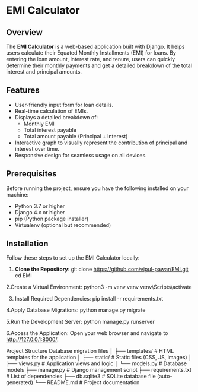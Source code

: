 # EMI Calculator

## Overview

The **EMI Calculator** is a web-based application built with Django. It helps users calculate their Equated Monthly Installments (EMI) for loans. By entering the loan amount, interest rate, and tenure, users can quickly determine their monthly payments and get a detailed breakdown of the total interest and principal amounts.

## Features

- User-friendly input form for loan details.
- Real-time calculation of EMIs.
- Displays a detailed breakdown of:
  - Monthly EMI
  - Total interest payable
  - Total amount payable (Principal + Interest)
- Interactive graph to visually represent the contribution of principal and interest over time.
- Responsive design for seamless usage on all devices.

## Prerequisites

Before running the project, ensure you have the following installed on your machine:

- Python 3.7 or higher
- Django 4.x or higher
- pip (Python package installer)
- Virtualenv (optional but recommended)

## Installation

Follow these steps to set up the EMI Calculator locally:

1. **Clone the Repository**:
git clone https://github.com/vipul-pawar/EMI.git
cd EMI

2.Create a Virtual Environment:
python3 -m venv venv
venv\Scripts\activate

3. Install Required Dependencies:
pip install -r requirements.txt

4.Apply Database Migrations:
python manage.py migrate

5.Run the Development Server:
python manage.py runserver

6.Access the Application: Open your web browser and navigate to http://127.0.0.1:8000/.


Project Structure
Database migration files │ ├── templates/ # HTML templates for the application │ ├── static/ # Static files (CSS, JS, images) │ ├── views.py # Application views and logic │ └── models.py # Database models ├── manage.py # Django management script ├── requirements.txt # List of dependencies ├── db.sqlite3 # SQLite database file (auto-generated) └── README.md # Project documentation
